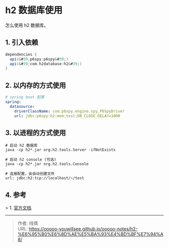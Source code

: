 # h2 数据库使用


怎么使用 h2 数据库。

## 1. 引入依赖

```groovy
dependencies {
  api(&#39;p6spy:p6spy&#39;)
  api(&#39;com.h2database:h2&#39;)
}

```

## 2. 以内存的方式使用

```yaml
# spring boot 配置
spring:
  datasource:
    driverClassName: com.p6spy.engine.spy.P6SpyDriver
    url: jdbc:p6spy:h2:mem:test;DB_CLOSE_DELAY=1000

```

## 3. 以进程的方式使用

```shell
# 启动 h2 数据库
java -cp h2*.jar org.h2.tools.Server -ifNotExists

# 启动 h2 console (可选)
java -cp h2*.jar org.h2.tools.Console

# 连接配置，会自动创建文件
url: jdbc:h2:tcp://localhost/~/test
```

## 4. 参考

&gt; 1. [官方文档](http://www.h2database.com/html/tutorial.html#using_server)

---

> 作者: 线偶  
> URL: https://ooooo-youwillsee.github.io/ooooo-notes/h2-%E6%95%B0%E6%8D%AE%E5%BA%93%E4%BD%BF%E7%94%A8/  


